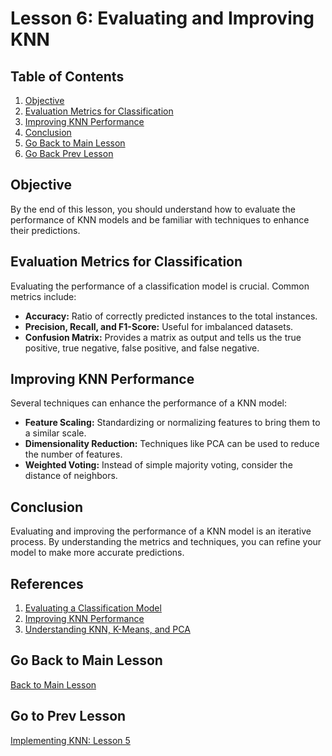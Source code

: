 # Lesson 6: Evaluating and Improving KNN

## Table of Contents
1. [Objective](#objective)
2. [Evaluation Metrics for Classification](#evaluation-metrics)
3. [Improving KNN Performance](#improving-performance)
4. [Conclusion](#conclusion)
5. [Go Back to Main Lesson](#main-lesson)
6. [Go Back Prev Lesson](#lesson-5)

<a name="objective"></a>
## Objective
By the end of this lesson, you should understand how to evaluate the performance of KNN models and be familiar with techniques to enhance their predictions.

<a name="evaluation-metrics"></a>
## Evaluation Metrics for Classification
Evaluating the performance of a classification model is crucial. Common metrics include:
- **Accuracy:** Ratio of correctly predicted instances to the total instances.
- **Precision, Recall, and F1-Score:** Useful for imbalanced datasets.
- **Confusion Matrix:** Provides a matrix as output and tells us the true positive, true negative, false positive, and false negative.

<a name="improving-performance"></a>
## Improving KNN Performance
Several techniques can enhance the performance of a KNN model:
- **Feature Scaling:** Standardizing or normalizing features to bring them to a similar scale.
- **Dimensionality Reduction:** Techniques like PCA can be used to reduce the number of features.
- **Weighted Voting:** Instead of simple majority voting, consider the distance of neighbors.

<a name="conclusion"></a>
## Conclusion
Evaluating and improving the performance of a KNN model is an iterative process. By understanding the metrics and techniques, you can refine your model to make more accurate predictions.

<a name="references"></a>
## References
1. [Evaluating a Classification Model](https://www.ritchieng.com/machine-learning-evaluate-classification-model/)
2. [Improving KNN Performance](https://medium.com/@mohtedibf/in-depth-parameter-tuning-for-knn-4c0de485baf6)
3. [Understanding KNN, K-Means, and PCA](https://towardsdatascience.com/understanding-knn-k-means-and-pca-algorithms-9d2c7e3ad3c9)

<a name="main-lesson"></a>
## Go Back to Main Lesson
[Back to Main Lesson](../main_lesson.md)

<a name="lesson-5"></a>
## Go to Prev Lesson
[Implementing KNN: Lesson 5](lesson5.md)